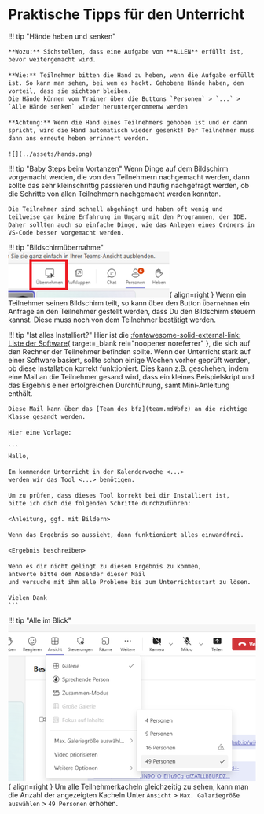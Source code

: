 # Praktische Tipps für den Unterricht

!!! tip "Hände heben und senken"

    **Wozu:** Sichstellen, dass eine Aufgabe von **ALLEN** erfüllt ist, bevor weitergemacht wird.

    **Wie:** Teilnehmer bitten die Hand zu heben, wenn die Aufgabe erfüllt ist. So kann man sehen, bei wem es hackt. Gehobene Hände haben, den vorteil, dass sie sichtbar bleiben.
    Die Hände können vom Trainer über die Buttons `Personen` > `...` > `Alle Hände senken` wieder heruntergenommenw werden

    **Achtung:** Wenn die Hand eines Teilnehmers gehoben ist und er dann spricht, wird die Hand automatisch wieder gesenkt! Der Teilnehmer muss dann ans erneute heben errinnert werden.

    ![](../assets/hands.png)

!!! tip "Baby Steps beim Vortanzen"
    Wenn Dinge auf dem Bildschirm vorgemacht werden, die von den Teilnehmern nachgemacht werden, dann sollte das sehr kleinschrittig passieren und häufig nachgefragt werden, ob die Schritte von allen Teilnehmern nachgemacht werden konnten.

    Die Teilnehmer sind schnell abgehängt und haben oft wenig und teilweise gar keine Erfahrung im Umgang mit den Programmen, der IDE. Daher sollten auch so einfache Dinge, wie das Anlegen eines Ordners in VS-Code besser vorgemacht werden.

!!! tip "Bildschirmübernahme"
    ![](../assets/kontrolle_mini.png){ align=right }
    Wenn ein Teilnehmer seinen Bildschirm teilt, so kann über den Button `Übernehmen` ein Anfrage an den Teilnehmer gestellt werden, dass Du den Bildschirm steuern kannst. Diese muss noch von dem Teilnehmer bestätigt werden.


!!! tip "Ist alles Installiert?"
    Hier ist die [:fontawesome-solid-external-link: Liste der Software](https://lms.bbw.de/mod/page/view.php?id=210255){ target=_blank rel="noopener noreferrer" }, die sich auf den Rechner der Teilnehmer befinden sollte.
    Wenn der Unterricht stark auf einer Software basiert, sollte schon einige Wochen vorher geprüft werden, ob diese Installation korrekt funktioniert. Dies kann z.B. geschehen, indem eine Mail an die Teilnehmer gesand wird, dass ein kleines Beispielskript und das Ergebnis einer erfolgreichen Durchführung, samt Mini-Anleitung enthält.
    
    Diese Mail kann über das [Team des bfz](team.md#bfz) an die richtige Klasse gesandt werden.
    
    Hier eine Vorlage:

    ```
    Hallo,
    
    Im kommenden Unterricht in der Kalenderwoche <...>
    werden wir das Tool <...> benötigen.

    Um zu prüfen, dass dieses Tool korrekt bei dir Installiert ist,
    bitte ich dich die folgenden Schritte durchzuführen:

    <Anleitung, ggf. mit Bildern>

    Wenn das Ergebnis so aussieht, dann funktioniert alles einwandfrei.

    <Ergebnis beschreiben>

    Wenn es dir nicht gelingt zu diesem Ergebnis zu kommen, 
    antworte bitte dem Absender dieser Mail 
    und versuche mit ihm alle Probleme bis zum Unterrichtsstart zu lösen.

    Vielen Dank
    ```

!!! tip "Alle im Blick"
    ![mehr Kacheln](../assets/mehr_kacheln.png){ align=right }
    Um alle Teilnehmerkacheln gleichzeitig zu sehen, kann man die Anzahl der angezeigten Kacheln Unter `Ansicht` > `Max. Galariegröße auswählen` > `49 Personen` erhöhen. 